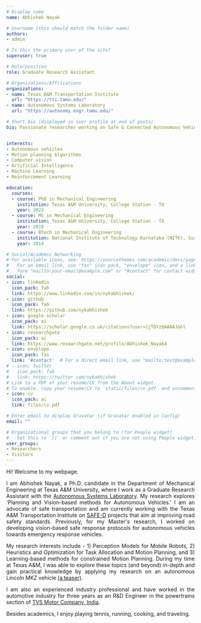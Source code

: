 ```yaml
---
# Display name
name: Abhishek Nayak

# Username (this should match the folder name)
authors:
- admin

# Is this the primary user of the site?
superuser: true

# Role/position
role: Graduate Research Assistant

# Organizations/Affiliations
organizations:
- name: Texas A&M Transportation Institute
  url: "https://tti.tamu.edu/"
- name: Autonomous Systems Laboratory
  url: "https://autonomy.engr.tamu.edu/"

# Short bio (displayed in user profile at end of posts)
bio: Passionate researcher working on Safe & Connected Autonomous Vehicles.


interests:
- Autonomous vehicles
- Motion planning Algorithms
- Computer vision
- Artificial Intelligence
- Machine Learning
- Reinforcement Learning

education:
  courses:
  - course: PhD in Mechanical Engineering
    institution: Texas A&M University, College Station - TX
    year: 2022
  - course: MS in Mechanical Engineering
    institution: Texas A&M University, College Station - TX
    year: 2019
  - course: BTech in Mechanical Engineering
    institution: National Institute of Technology Karnataka (NITK), Surathkal - India
    year: 2014

# Social/Academic Networking
# For available icons, see: https://sourcethemes.com/academic/docs/page-builder/#icons
#   For an email link, use "fas" icon pack, "envelope" icon, and a link in the
#   form "mailto:your-email@example.com" or "#contact" for contact widget.
social:
- icon: linkedin
  icon_pack: fab
  link: https://www.linkedin.com/in/nykabhishek/
- icon: github
  icon_pack: fab
  link: https://github.com/nykabhishek
- icon: google-scholar
  icon_pack: ai
  link: https://scholar.google.co.uk/citations?user=1jTDYzQAAAAJ&hl
- icon: researchgate
  icon_pack: ai
  link: https://www.researchgate.net/profile/Abhishek_Nayak4  
- icon: envelope
  icon_pack: fas
  link: '#contact'  # For a direct email link, use "mailto:test@example.org".
# - icon: twitter
#   icon_pack: fab
#   link: https://twitter.com/nykabhishek
# Link to a PDF of your resume/CV from the About widget.
# To enable, copy your resume/CV to `static/files/cv.pdf` and uncomment the lines below.
- icon: cv
  icon_pack: ai
  link: files/cv.pdf

# Enter email to display Gravatar (if Gravatar enabled in Config)
email: ""

# Organizational groups that you belong to (for People widget)
#   Set this to `[]` or comment out if you are not using People widget.
user_groups:
- Researchers
- Visitors
---
```


<div style="text-align: justify">

  Hi! Welcome to my webpage. 

  I am Abhishek Nayak, a Ph.D. candidate in the Department of Mechanical Engineering at Texas A&M University, where I work as a Graduate Research Assistant with the [Autonomous Systems Laboratory](https://autonomy.engr.tamu.edu/). My research explores 'Planning and Vision-based methods for Autonomous Vehicles.' I am an advocate of safe transportation and am currently working with the Texas A&M Transportation Institute on [SAFE-D](https://safed.vtti.vt.edu/) projects that aim at improving road safety standards. Previously, for my Master's research, I worked on developing vision-based safe response protocols for autonomous vehicles towards emergency response vehicles.

  My research interests include - 1) Perception Models for Mobile Robots, 2) Heuristics and Optimization for Task Allocation and Motion Planning, and 3) Learning-based methods for constrained Motion Planning. During my time at Texas A&M, I was able to explore these topics (and beyond) in-depth and gain practical knowledge by applying my research on an autonomous Lincoln MKZ vehicle [(a teaser)](https://youtu.be/gh0g5iAuruw).

  I am also an experienced industry professional and have worked in the automotive industry for three years as an R&D Engineer in the powertrains section of [TVS Motor Company, India](https://www.tvsmotor.com/).

  Besides academics, I enjoy playing tennis, running, cooking, and traveling.

  <!-- I work on developing solutions for sensing and planning problems in autonomous vehicles and smart infrastructures.  -->
  
  <!-- I've also been associated with the CAST group at Texas A&M working with Dr. Swaminathan Gopalswamy  -->

</div>